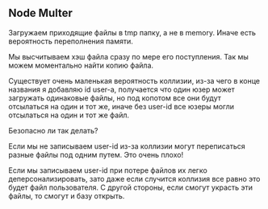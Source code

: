 ## Node Multer

Загружаем приходящие файлы в tmp папку, а не в memory. 
Иначе есть вероятность переполнения памяти. 

Мы высчитываем хэш файла сразу по мере его поступления. 
Так мы можем моментально найти копию файла. 

Существует очень маленькая вероятность коллизии, 
из-за чего в конце названия я добавляю id user-a, 
получается что один юзер может загружать одинаковые файлы,
но под копотом все они будут отсылаться на один и тот же,
иначе без user-id все юзеры могли отсылаться на один и тот же файл.

Безопасно ли так делать?

Если мы не записываем user-id из-за коллизии могут 
переписаться разные файлы под одним путем. Это очень плохо!

Если мы записываем user-id при потере файлов их легко деперсонализировать,
зато даже если случится коллизия все равно это будет файл пользователя. 
С другой стороны, если смогут украсть эти файлы, то смогут и базу открыть.